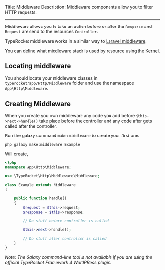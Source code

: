 Title: Middleware
Description: Middleware components allow  you to filter HTTP requests.

---

Middleware allows you to take an action before or after the `Response` and `Request` are send to the resources `Controller`.

TypeRocket middleware works in a similar way to [Laravel middleware](http://laravel.com/docs/master/middleware).

You can define what middleware stack is used by resource using the [Kernel](/docs/v4/kernel/).

## Locating middleware

You should locate your middleware classes in `typerocket/app/Http/Middleware` folder and use the namespace `App\Http\Middleware`.

## Creating Middleware

When you create you own middleware any code you add before `$this->next->handle()` take place before the controller and any code after gets called after the controller.

Run the galaxy command `make:middleware` to create your first one.

```shell
php galaxy make:middleware Example
```

Will create,

```php
<?php
namespace App\Http\Middleware;

use \TypeRocket\Http\Middleware\Middleware;

class Example extends Middleware
{

    public function handle()
    {
        $request = $this->request;
        $response = $this->response;

        // Do stuff before controller is called

        $this->next->handle();

        // Do stuff after controller is called
    }
}
```

*Note: The Galaxy command-line tool is not available if you are using the official TypeRocket Framework 4 WordPRess plugin.*